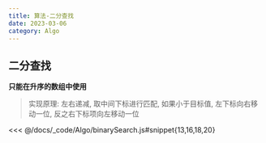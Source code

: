 ```yaml
---
title: 算法-二分查找
date: 2023-03-06
category: Algo
---
```


## 二分查找

**只能在升序的数组中使用**

> 实现原理: 左右递减, 取中间下标进行匹配, 如果小于目标值, 左下标向右移动一位, 反之右下标项向左移动一位

<<< @/docs/_code/Algo/binarySearch.js#snippet{13,16,18,20}
